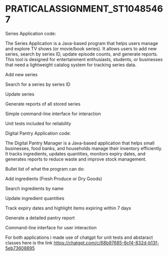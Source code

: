 # PRATICALASSIGNMENT_ST10485467


Series Application code:

The Series Application is a Java-based program that helps users manage and explore TV shows (or movie/book series). It allows users to add new series, search by series ID, update episode counts, and generate reports. This tool is designed for entertainment enthusiasts, students, or businesses that need a lightweight catalog system for tracking series data.

Add new series 

Search for a series by series ID

Update series

Generate reports of all stored series

Simple command-line interface for interaction

Unit tests included for reliability







Digital Pantry Application code:

The Digital Pantry Manager is a Java-based application that helps small businesses, food banks, and households manage their inventory efficiently. It tracks ingredients, updates quantities, monitors expiry dates, and generates reports to reduce waste and improve stock management.

Bullet list of what the program can do:

Add ingredients (Fresh Produce or Dry Goods)

Search ingredients by name

Update ingredient quantities

Track expiry dates and highlight items expiring within 7 days

Generate a detailed pantry report

Command-line interface for user interaction

For both applications i made use of chatgpt for unit tests and abstaract classes here is the link    https://chatgpt.com/c/68b97685-6cf4-832d-b13f-5eb73608895


